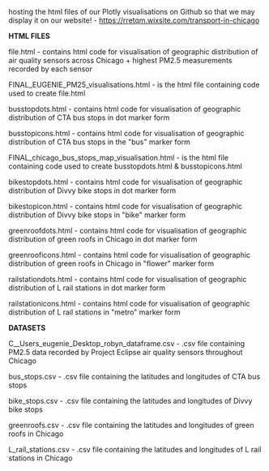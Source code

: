 hosting the html files of our Plotly visualisations on Github so that we may display it on our website! - https://rretqm.wixsite.com/transport-in-chicago 

**HTML FILES**

file.html - contains html code for visualisation of geographic distribution of air quality sensors across Chicago + highest PM2.5 measurements recorded by each sensor

FINAL_EUGENIE_PM25_visualisations.html - is the html file containing code used to create file.html

busstopdots.html - contains html code for visualisation of geographic distribution of CTA bus stops in dot marker form

busstopicons.html - contains html code for visualisation of geographic distribution of CTA bus stops in the "bus" marker form 

FINAL_chicago_bus_stops_map_visualisation.html - is the html file containing code used to create busstopdots.html & busstopicons.html

bikestopdots.html - contains html code for visualisation of geographic distribution of Divvy bike stops in dot marker form

bikestopicon.html - contains html code for visualisation of geographic distribution of Divvy bike stops in "bike" marker form

greenroofdots.html - contains html code for visualisation of geographic distribution of green roofs in Chicago in dot marker form 

greenrooficons.html - contains html code for visualisation of geographic distribution of green roofs in Chicago in "flower" marker form 

railstationdots.html - contains html code for visualisation of geographic distribution of L rail stations in dot marker form 

railstationicons.html - contains html code for visualisation of geographic distribution of L rail stations in "metro" marker form

**DATASETS**

C__Users_eugenie_Desktop_robyn_dataframe.csv - .csv file containing PM2.5 data recorded by Project Eclipse air quality sensors throughout Chicago

bus_stops.csv - .csv file containing the latitudes and longitudes of CTA bus stops 

bike_stops.csv - .csv file containing the latitudes and longitudes of Divvy bike stops

greenroofs.csv - .csv file containing the latitudes and longitudes of green roofs in Chicago

L_rail_stations.csv - .csv file containing the latitudes and longitudes of L rail stations in Chicago
